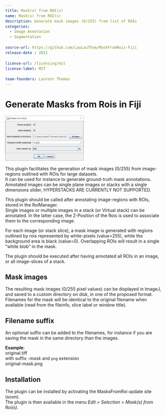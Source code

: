 ```yaml
---
title: Mask(s) from ROI(s)
name: Mask(s) from ROI(s)
description: Generate mask images (0/255) from list of ROIs
categories: 
  - Image Annotation
  - Segmentation

source-url: https://github.com/LauLauThom/MaskFromRois-Fiji
release-date : 2021

license-url: /licensing/mit
license-label: MIT

team-founders: Laurent Thomas
---
```


# Generate Masks from Rois in Fiji
<img src="https://github.com/LauLauThom/MaskFromRois-Fiji/blob/main/GUI.png" width=50% height=50%>

This plugin facilitates the generation of mask images (0/255) from image-regions outlined with ROIs for large datasets.  
It can be used for instance to generate ground-truth mask annotations.  
Annotated images can be single plane images or stacks with a single dimensions slider, HYPERSTACKS ARE CURRENTLY NOT SUPPORTED.  

This plugin should be called after annotating image-regions with ROIs, stored in the RoiManager.  
Single images or multiple images in a stack (or Virtual stack) can be annotated. In the latter case, the Z-Position of the Rois is used to associate them to the corresponding image.

For each image (or stack slice), a mask image is generated with regions outlined by rois represented by white-pixels (value=255), while the background area is black (value=0).
Overlapping ROIs will result in a single "white blob" in the mask. 

The plugin should be executed after having annotated all ROIs in an image, or all image-slices of a stack.  

## Mask images
The resulting mask images (0/255 pixel values) can be displayed in ImageJ, and saved to a custom directory on disk, in one of the proposed format.    
Filenames for the mask will be identical to the original filename when available (read from the fileinfo, slice label or window title).  

## Filename suffix
An optional suffix can be added to the filenames, for instance if you are saving the mask in the same directory than the images.  

__Example__:  
original.tiff  
with suffix *-mask* and `png` extension  
original-mask.png

## Installation
The plugin can be installed by activating the MasksFromRoi update site (soon).  
The plugin is then available in the menu *Edit > Selection > Mask(s) from Roi(s)*.

